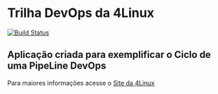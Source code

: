 # Trilha DevOps da 4Linux

<!-- Altere a Flag abaixo com sua URL do Travis -->
[![Build Status](https://travis-ci.org/luizwerner/DevOpsLab-HelloWorld.svg?branch=master)](https://travis-ci.org/luizwerner/DevOpsLab-HelloWorld)

## Aplicação criada para exemplificar o Ciclo de uma PipeLine DevOps


Para maiores informações acesse o [Site da 4Linux](https://www.4linux.com.br/cursos/devops)
